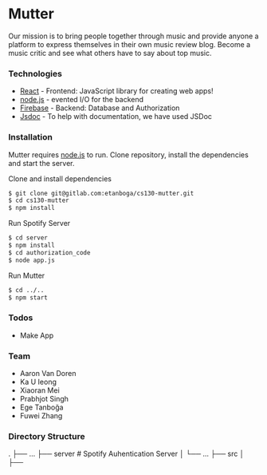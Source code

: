 # Mutter
Our mission is to bring people together through music and provide anyone a platform to express
themselves in their own music review blog. Become a music critic and see what others have to
say about top music.


### Technologies
* [React](https://reactjs.org/) - Frontend: JavaScript library for creating web apps!
* [node.js](http://nodejs.org) - evented I/O for the backend
* [Firebase](https://firebase.google.com/) - Backend: Database and Authorization
* [Jsdoc](https://devdocs.io/jsdoc/) - To help with documentation, we have used JSDoc


### Installation
Mutter requires [node.js](https://nodejs.org/) to run.
Clone repository, install the dependencies and start the server.

Clone and install dependencies
```sh
$ git clone git@gitlab.com:etanboga/cs130-mutter.git
$ cd cs130-mutter
$ npm install
```

Run Spotify Server
```sh
$ cd server
$ npm install
$ cd authorization_code
$ node app.js
```

Run Mutter
```sh
$ cd ../..
$ npm start
```


### Todos
* Make App


### Team
* Aaron Van Doren
* Ka U Ieong
* Xiaoran Mei
* Prabhjot Singh
* Ege Tanboğa
* Fuwei Zhang


### Directory Structure
.
├── ...
├── server      # Spotify Auhentication Server
│   └── ...
├── src
│   ├──


